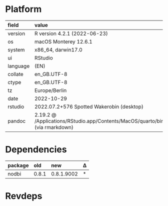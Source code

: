 # Platform

|field    |value                                                                               |
|:--------|:-----------------------------------------------------------------------------------|
|version  |R version 4.2.1 (2022-06-23)                                                        |
|os       |macOS Monterey 12.6.1                                                               |
|system   |x86_64, darwin17.0                                                                  |
|ui       |RStudio                                                                             |
|language |(EN)                                                                                |
|collate  |en_GB.UTF-8                                                                         |
|ctype    |en_GB.UTF-8                                                                         |
|tz       |Europe/Berlin                                                                       |
|date     |2022-10-29                                                                          |
|rstudio  |2022.07.2+576 Spotted Wakerobin (desktop)                                           |
|pandoc   |2.19.2 @ /Applications/RStudio.app/Contents/MacOS/quarto/bin/tools/ (via rmarkdown) |

# Dependencies

|package |old   |new        |Δ  |
|:-------|:-----|:----------|:--|
|nodbi   |0.8.1 |0.8.1.9002 |*  |

# Revdeps

